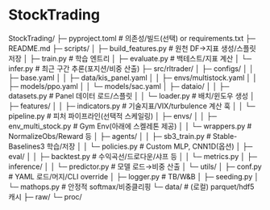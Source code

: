 # StockTrading

StockTrading/
├─ pyproject.toml              # 의존성/빌드(선택) or requirements.txt
├─ README.md
├─ scripts/
│  ├─ build_features.py        # 원천 DF→지표 생성/스플릿 저장
│  ├─ train.py                 # 학습 엔트리
│  ├─ evaluate.py              # 백테스트/지표 계산
│  └─ infer.py                 # 최근 구간 추론(포지션/비중 산출)
├─ src/rltrader/
│  ├─ configs/
│  │  ├─ base.yaml
│  │  ├─ data/kis_panel.yaml
│  │  ├─ envs/multistock.yaml
│  │  ├─ models/ppo.yaml
│  │  └─ models/sac.yaml
│  ├─ dataio/
│  │  ├─ datasets.py           # Panel 데이터 로드/스플릿
│  │  └─ loader.py             # 배치/윈도우 생성
│  ├─ features/
│  │  ├─ indicators.py         # 기술지표/VIX/turbulence 계산 훅
│  │  └─ pipeline.py           # 피처 파이프라인(선택적 스케일링)
│  ├─ envs/
│  │  ├─ env_multi_stock.py    # Gym Env(아래에 스켈레톤 제공)
│  │  └─ wrappers.py           # NormalizeObs/Reward 등
│  ├─ agents/
│  │  ├─ sb3_train.py          # Stable-Baselines3 학습/저장
│  │  └─ policies.py           # Custom MLP, CNN1D(옵션)
│  ├─ eval/
│  │  ├─ backtest.py           # 수익곡선/드로다운/샤프 등
│  │  └─ metrics.py
│  ├─ inference/
│  │  └─ predictor.py          # 모델 로드→비중 산출
│  └─ utils/
│     ├─ conf.py               # YAML 로드/머지/CLI override
│     ├─ logger.py             # TB/W&B
│     ├─ seeding.py
│     └─ mathops.py            # 안정적 softmax/비중클리핑
└─ data/                       # (로컬) parquet/hdf5 캐시
   ├─ raw/
   └─ proc/
